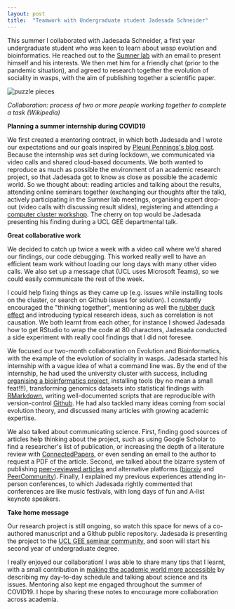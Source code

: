 ```yaml
---
layout: post
title:  "Teamwork with Undergraduate student Jadesada Schneider"
---
```


This summer I collaborated with Jadesada Schneider, a first year undergraduate student who was keen to learn about wasp evolution and bioinformatics. He reached out to the [Sumner lab](http://www.sumnerlab.co.uk/) with an email to present himself and his interests. We then met him for a friendly chat (prior to the pandemic situation), and agreed to research together the evolution of sociality in wasps, with the aim of publishing together a scientific paper.

![puzzle pieces](/assets/collaboration.jpg)


_Collaboration: process of two or more people working together to complete a task (Wikipedia)_

**Planning a summer internship during COVID19**

We first created a mentoring contract, in which both Jadesada and I wrote our expectations and our goals inspired by [Pleuni Pennings's blog post](https://abetterscientist.wordpress.com/2020/05/07/how-we-run-an-inclusive-online-coding-program-for-biology-and-chem-undergrads-in-2020/). Because the internship was set during lockdown, we communicated via video calls and shared cloud-based documents. We both wanted to reproduce as much as possible the environment of an academic research project, so that Jadesada got to know as close as possible the academic world. So we thought about: reading articles and talking about the results, attending online seminars together (exchanging our thoughts after the talk), actively participating in the Sumner lab meetings, organising expert drop-out (video calls with discussing result slides), registering and attending a [computer cluster workshop](https://www.ucl.ac.uk/research-it-services/services/research-it-training). The cherry on top would be Jadesada presenting his finding during a UCL GEE departmental talk. 

**Great collaborative work**

We decided to catch up twice a week with a video call where we'd shared our findings, our code debugging. This worked really well to have an efficient team work without loading our long days with many other video calls. We also set up a message chat (UCL uses Microsoft Teams), so we could easily communicate the rest of the week.

I could help fixing things as they came up (e.g. issues while installing tools on the cluster, or search on Github issues for solution). I constantly encouraged the "thinking together", mentioning as well the [rubber duck effect](https://en.wikipedia.org/wiki/Rubber_duck_debugging) and introducing typical research ideas, such as correlation is not causation. We both learnt from each other, for instance I showed Jadesada how to get RStudio to wrap the code at 80 characters, Jadesada conducted a side experiment with really cool findings that I did not foresee.

We focused our two-month collaboration on Evolution and Bioinformatics, with the example of the evolution of sociality in wasps. Jadesada started his internship with a vague idea of what a command line was. By the end of the internship, he had used the university cluster with success, including [organising a bioinformatics project](https://journals.plos.org/ploscompbiol/article?id=10.1371/journal.pcbi.1000424), installing tools (by no mean a small feat!!!), transforming genomics datasets into statistical findings with [RMarkdown](https://rmarkdown.rstudio.com/), writing well-documented scripts that are reproducible with version-control [Github](https://docs.github.com/en/github/getting-started-with-github). He had also tackled many ideas coming from social evolution theory, and discussed many articles with growing academic expertise.

We also talked about communicating science. First, finding good sources of articles help thinking about the project, such as using Google Scholar to find a researcher's list of publication, or increasing the depth of a literature review with [ConnectedPapers](https://www.connectedpapers.com/), or even sending an email to the author to request a PDF of the article. Second, we talked about the bizarre system of publishing [peer-reviewed articles](https://theconversation.com/hate-the-peer-review-process-einstein-did-too-27405) and alternative platforms ([biorxiv](https://www.biorxiv.org/) and [PeerCommunity](https://peercommunityin.org/)). Finally, I explained my previous experiences attending in-person conferences, to which Jadesada rightly commented that conferences are like music festivals, with long days of fun and A-list keynote speakers.


**Take home message**

Our research project is still ongoing, so watch this space for news of a co-authored manuscript and a Github public repository. Jadesada is presenting the project to the [UCL GEE seminar community](https://www.ucl.ac.uk/biosciences/departments/genetics-evolution-and-environment/gee-events?collection=drupal-life-sciences-events&meta_UclOrgUnit=%22Genetics%2CEvolution+and+Environment%22&&ge_DateFilter=20200828), and soon will start his second year of undergraduate degree.

I really enjoyed our collaboration! I was able to share many tips that I learnt, with a small contribution in [making the academic world more accessible](https://www.ucl.ac.uk/equality-diversity-inclusion/) by describing my day-to-day schedule and talking about science and its issues. Mentoring also kept me engaged throughout the summer of COVID19. I hope by sharing these notes to encourage more collaboration across academia.